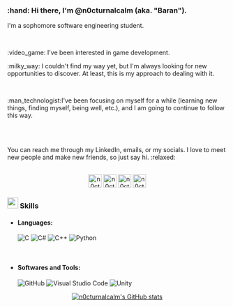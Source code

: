 <h3> :hand: Hi there, I'm @n0cturnalcalm (aka. "Baran").</h3>
<p>I'm a sophomore software engineering student.</p>
<br>
<p> :video_game: I've been interested in game development.</p>
<p> :milky_way: I couldn't find my way yet, but I'm always looking for new opportunities to discover. At least, this is my approach to dealing with it.</p>
<br>
<p> :man_technologist:I've been focusing on myself for a while (learning new things, finding myself, being well, etc.), and I am going to continue to follow this way.</p>
<br><br>
<p>You can reach me through my LinkedIn, emails, or my socials. I love to meet new people and make new friends, so just say hi. :relaxed:
</p><br>
<div align="center">
<a href="https://www.linkedin.com/in/n0cturnalcalm" target="blank"><img align="center"
         src="https://img.shields.io/badge/linkedin-%231DA1F2.svg?style=for-the-badge&logo=linkedin&logoColor=white"
         alt="n0cturnalcalm" height="30"/></a>
  <a href="mailto:dev.baranb3n@outlook.com" target="blank"><img align="center"
         src="https://img.shields.io/badge/outlook-0078D4.svg?style=for-the-badge&logo=microsoftoutlook&logoColor=white"
         alt="n0cturnalcalm" height="30"/></a>
  <a href="https://www.instagram.com/n0cturnalcalm?igsh=c2hqZWRtc3d0ajk5" target="blank"><img align="center"
         src="https://img.shields.io/badge/instagram-E4405F.svg?style=for-the-badge&logo=instagram&logoColor=white"
         alt="n0cturnalcalm" height="30"/></a>
  <a href="https://twitter.com/n0cturnalcalm" target="blank"><img align="center"
         src="https://img.shields.io/badge/twitter-000000.svg?style=for-the-badge&logo=x&logoColor=white"
         alt="n0cturnalcalm" height="30"/></a>
  
</div>
<p>
<h3><img src="https://media2.giphy.com/media/QssGEmpkyEOhBCb7e1/giphy.gif?cid=ecf05e47a0n3gi1bfqntqmob8g9aid1oyj2wr3ds3mg700bl&rid=giphy.gif" width ="25"><b> Skills</b></h3>

- <h4>Languages:</h4>
    
    ![C](https://img.shields.io/badge/C%20-%232370ED.svg?style=for-the-badge&logo=c&logoColor=white)
    ![C#](https://img.shields.io/badge/C%20sharp%20-512BD4.svg?style=for-the-badge&logo=csharp&logoColor=white)
    ![C++](https://img.shields.io/badge/C++%20-%2300599C.svg?style=for-the-badge&logo=c%2B%2B&logoColor=white)
    ![Python](https://img.shields.io/badge/Python%20-%2314354C.svg?style=for-the-badge&logo=python&logoColor=white)
  
<br>

- <h4>Softwares and Tools:</h4>

    ![GitHub](https://img.shields.io/badge/github-%23121011.svg?style=for-the-badge&logo=github&logoColor=white)
    ![Visual Studio Code](https://img.shields.io/badge/Visual%20Studio%20Code-0078d7.svg?style=for-the-badge&logo=visual-studio-code&logoColor=white)
    ![Unity](https://img.shields.io/badge/Unity-FFFFFF.svg?style=for-the-badge&logo=unity&logoColor=black)
  
</p>
<div align="center">

  [![n0cturnalcalm's GitHub stats](https://github-readme-stats.vercel.app/api?username=n0cturnalcalm&show_icons=true&count_private=true&title_color=FFFFFF&text_color=9F9F9F&icon_color=79FF97&bg_color=151515&hide_border=true)](https://github.com/n0cturnalcalm/github-readme-stats)
</div>
